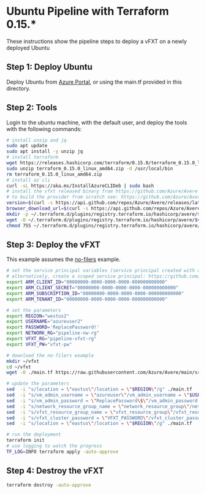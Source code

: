# Ubuntu Pipeline with Terraform 0.15.*

These instructions show the pipeline steps to deploy a vFXT on a newly deployed Ubuntu

## Step 1: Deploy Ubuntu

Deploy Ubuntu from [Azure Portal](https://portal.azure.com/), or using the main.tf provided in this directory.

## Step 2: Tools

Login to the ubuntu machine, with the default user, and deploy the tools with the following commands:

```bash
# install unzip and jq
sudo apt update
sudo apt install -y unzip jq
# install terraform
wget https://releases.hashicorp.com/terraform/0.15.0/terraform_0.15.0_linux_amd64.zip
sudo unzip terraform_0.15.0_linux_amd64.zip -d /usr/local/bin
rm terraform_0.15.0_linux_amd64.zip
# install az cli
curl -sL https://aka.ms/InstallAzureCLIDeb | sudo bash
# install the vfxt released binary from https://github.com/Azure/Avere
# to build the provider from scratch see: https://github.com/Azure/Avere/tree/main/src/terraform/providers/terraform-provider-avere#build-the-terraform-provider-binary-on-linux
version=$(curl -s https://api.github.com/repos/Azure/Avere/releases/latest | jq -r .tag_name | sed -e 's/[^0-9]*\([0-9].*\)$/\1/')
browser_download_url=$(curl -s https://api.github.com/repos/Azure/Avere/releases/latest | jq -r .assets[0].browser_download_url)
mkdir -p ~/.terraform.d/plugins/registry.terraform.io/hashicorp/avere/$version/linux_amd64
wget -O ~/.terraform.d/plugins/registry.terraform.io/hashicorp/avere/$version/linux_amd64/terraform-provider-avere_v$version $browser_download_url
chmod 755 ~/.terraform.d/plugins/registry.terraform.io/hashicorp/avere/$version/linux_amd64/terraform-provider-avere_v$version
```

## Step 3: Deploy the vFXT

This example assumes the [no-filers](../../no-filers) example.

```bash
# set the service principal variables (service principal created with az ad sp create-for-rbac --name ServicePrincipalName --role Owner)
# alternatively, create a scoped service principal: https://github.com/Azure/Avere/blob/main/src/terraform/examples/vfxt/pipeline/createscopedsp.md
export ARM_CLIENT_ID="00000000-0000-0000-0000-000000000000"
export ARM_CLIENT_SECRET="00000000-0000-0000-0000-000000000000"
export ARM_SUBSCRIPTION_ID="00000000-0000-0000-0000-000000000000"
export ARM_TENANT_ID="00000000-0000-0000-0000-000000000000"

# set the parameters
export REGION="westus2"
export USERNAME="azureuser2"
export PASSWORD='ReplacePassword!'
export NETWORK_RG="pipeline-nw-rg"
export VFXT_RG="pipeline-vfxt-rg"
export VFXT_PW="vfxt-pw"

# download the no-filers example
mkdir ~/vfxt
cd ~/vfxt
wget -O ./main.tf https://raw.githubusercontent.com/Azure/Avere/main/src/terraform/examples/vfxt/no-filers/main.tf

# update the parameters
sed  -i "s/location = \"eastus\"/location = \"$REGION\"/g" ./main.tf
sed  -i "s/vm_admin_username = \"azureuser\"/vm_admin_username = \"$USERNAME\"/g" ./main.tf
sed  -i "s/vm_admin_password = \"ReplacePassword\$\"/vm_admin_password = \"$PASSWORD\"/g" ./main.tf
sed  -i "s/network_resource_group_name = \"network_resource_group\"/network_resource_group_name = \"$NETWORK_RG\"/g" ./main.tf
sed  -i "s/vfxt_resource_group_name = \"vfxt_resource_group\"/vfxt_resource_group_name = \"$VFXT_RG\"/g" ./main.tf
sed  -i "s/vfxt_cluster_password = \"VFXT_PASSWORD\"/vfxt_cluster_password = \"$VFXT_PW\"/g" ./main.tf
sed  -i "s/location = \"eastus\"/location = \"$REGION\"/g" ./main.tf

# run the deployment
terraform init
# use logging to watch the progress
TF_LOG=INFO terraform apply -auto-approve
```

## Step 4: Destroy the vFXT

```bash
terraform destroy -auto-approve
```
